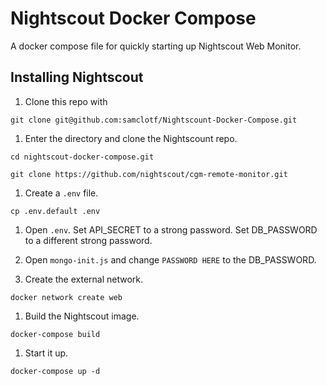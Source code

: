 # Nightscout Docker Compose

A docker compose file for quickly starting up Nightscout Web Monitor.

## Installing Nightscout

1. Clone this repo with

`git clone git@github.com:samclotf/Nightscount-Docker-Compose.git`

1. Enter the directory and clone the Nightscount repo.

`cd nightscout-docker-compose.git`

`git clone https://github.com/nightscout/cgm-remote-monitor.git`

1. Create a `.env` file.

`cp .env.default .env`

1. Open `.env`. Set API\_SECRET to a strong password. Set DB\_PASSWORD to a different strong password.

1. Open `mongo-init.js` and change `PASSWORD HERE` to the DB\_PASSWORD.

1. Create the external network.

`docker network create web`

1. Build the Nightscout image.

`docker-compose build`

1. Start it up.

`docker-compose up -d`

